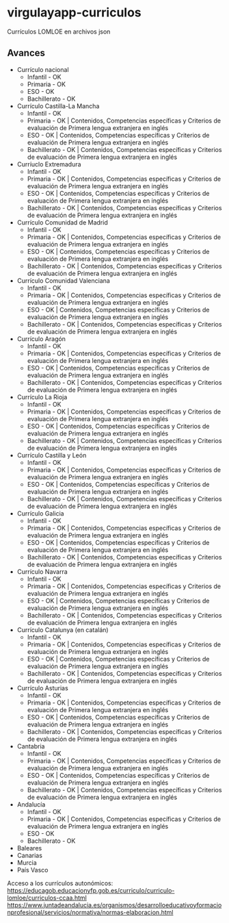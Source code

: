 # virgulayapp-curriculos
Currículos LOMLOE en archivos json

## Avances
* Currículo nacional
  * Infantil - OK
  * Primaria - OK
  * ESO - OK
  * Bachillerato - OK
* Currículo Castilla-La Mancha
  * Infantil - OK
  * Primaria - OK | Contenidos, Competencias específicas y Criterios de evaluación de Primera lengua extranjera en inglés
  * ESO - OK | Contenidos, Competencias específicas y Criterios de evaluación de Primera lengua extranjera en inglés
  * Bachillerato - OK | Contenidos, Competencias específicas y Criterios de evaluación de Primera lengua extranjera en inglés
* Curríuclo Extremadura
  * Infantil - OK
  * Primaria - OK | Contenidos, Competencias específicas y Criterios de evaluación de Primera lengua extranjera en inglés
  * ESO - OK | Contenidos, Competencias específicas y Criterios de evaluación de Primera lengua extranjera en inglés
  * Bachillerato - OK | Contenidos, Competencias específicas y Criterios de evaluación de Primera lengua extranjera en inglés
* Currículo Comunidad de Madrid
  * Infantil - OK
  * Primaria - OK | Contenidos, Competencias específicas y Criterios de evaluación de Primera lengua extranjera en inglés
  * ESO - OK | Contenidos, Competencias específicas y Criterios de evaluación de Primera lengua extranjera en inglés
  * Bachillerato - OK | Contenidos, Competencias específicas y Criterios de evaluación de Primera lengua extranjera en inglés
* Currículo Comunidad Valenciana
  * Infantil - OK
  * Primaria - OK | Contenidos, Competencias específicas y Criterios de evaluación de Primera lengua extranjera en inglés
  * ESO - OK | Contenidos, Competencias específicas y Criterios de evaluación de Primera lengua extranjera en inglés
  * Bachillerato - OK | Contenidos, Competencias específicas y Criterios de evaluación de Primera lengua extranjera en inglés
* Currículo Aragón
  * Infantil - OK
  * Primaria - OK | Contenidos, Competencias específicas y Criterios de evaluación de Primera lengua extranjera en inglés
  * ESO - OK | Contenidos, Competencias específicas y Criterios de evaluación de Primera lengua extranjera en inglés
  * Bachillerato - OK | Contenidos, Competencias específicas y Criterios de evaluación de Primera lengua extranjera en inglés
* Currículo La Rioja
  * Infantil - OK
  * Primaria - OK | Contenidos, Competencias específicas y Criterios de evaluación de Primera lengua extranjera en inglés
  * ESO - OK | Contenidos, Competencias específicas y Criterios de evaluación de Primera lengua extranjera en inglés
  * Bachillerato - OK | Contenidos, Competencias específicas y Criterios de evaluación de Primera lengua extranjera en inglés
* Currículo Castilla y León
  * Infantil - OK
  * Primaria - OK | Contenidos, Competencias específicas y Criterios de evaluación de Primera lengua extranjera en inglés
  * ESO - OK | Contenidos, Competencias específicas y Criterios de evaluación de Primera lengua extranjera en inglés
  * Bachillerato - OK | Contenidos, Competencias específicas y Criterios de evaluación de Primera lengua extranjera en inglés
* Currículo Galicia
  * Infantil - OK
  * Primaria - OK | Contenidos, Competencias específicas y Criterios de evaluación de Primera lengua extranjera en inglés
  * ESO - OK | Contenidos, Competencias específicas y Criterios de evaluación de Primera lengua extranjera en inglés
  * Bachillerato - OK | Contenidos, Competencias específicas y Criterios de evaluación de Primera lengua extranjera en inglés
* Currículo Navarra
  * Infantil - OK
  * Primaria - OK | Contenidos, Competencias específicas y Criterios de evaluación de Primera lengua extranjera en inglés
  * ESO - OK | Contenidos, Competencias específicas y Criterios de evaluación de Primera lengua extranjera en inglés
  * Bachillerato - OK | Contenidos, Competencias específicas y Criterios de evaluación de Primera lengua extranjera en inglés
* Currículo Catalunya (en catalán)
  * Infantil - OK
  * Primaria - OK | Contenidos, Competencias específicas y Criterios de evaluación de Primera lengua extranjera en inglés
  * ESO - OK | Contenidos, Competencias específicas y Criterios de evaluación de Primera lengua extranjera en inglés
  * Bachillerato - OK | Contenidos, Competencias específicas y Criterios de evaluación de Primera lengua extranjera en inglés
* Currículo Asturias
  * Infantil - OK
  * Primaria - OK | Contenidos, Competencias específicas y Criterios de evaluación de Primera lengua extranjera en inglés
  * ESO - OK | Contenidos, Competencias específicas y Criterios de evaluación de Primera lengua extranjera en inglés
  * Bachillerato - OK | Contenidos, Competencias específicas y Criterios de evaluación de Primera lengua extranjera en inglés
* Cantabria
  * Infantil - OK
  * Primaria - OK | Contenidos, Competencias específicas y Criterios de evaluación de Primera lengua extranjera en inglés
  * ESO - OK | Contenidos, Competencias específicas y Criterios de evaluación de Primera lengua extranjera en inglés
  * Bachillerato - OK | Contenidos, Competencias específicas y Criterios de evaluación de Primera lengua extranjera en inglés
* Andalucía 
  * Infantil - OK
  * Primaria - OK | Contenidos, Competencias específicas y Criterios de evaluación de Primera lengua extranjera en inglés
  * ESO - OK
  * Bachillerato - OK
* Baleares
* Canarias
* Murcia
* País Vasco


Acceso a los currículos autonómicos: https://educagob.educacionyfp.gob.es/curriculo/curriculo-lomloe/curriculos-ccaa.html
https://www.juntadeandalucia.es/organismos/desarrolloeducativoyformacionprofesional/servicios/normativa/normas-elaboracion.html